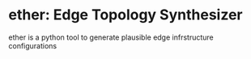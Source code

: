 ether: Edge Topology Synthesizer
================================

ether is a python tool to generate plausible edge infrstructure configurations

